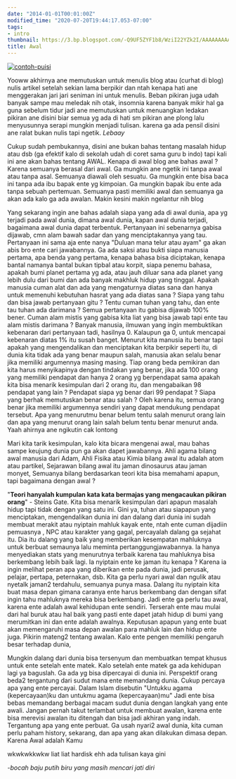 ```yaml
---
date: "2014-01-01T00:01:00Z"
modified_time: "2020-07-20T19:44:17.053-07:00"
tags:
- intro
thumbnail: https://3.bp.blogspot.com/-Q9UF5ZYF1b8/WziI22YZk2I/AAAAAAAAAgs/mKuPPcdt2X465tD2WjMr0GKkiX_PiemKwCLcBGAs/s72-c/splitting_the_atom_by_voolvif-d92nvan.png
title: Awal
---
```


[![contoh-puisi](https://3.bp.blogspot.com/-Q9UF5ZYF1b8/WziI22YZk2I/AAAAAAAAAgs/mKuPPcdt2X465tD2WjMr0GKkiX_PiemKwCLcBGAs/s320/splitting_the_atom_by_voolvif-d92nvan.png)](https://3.bp.blogspot.com/-Q9UF5ZYF1b8/WziI22YZk2I/AAAAAAAAAgs/mKuPPcdt2X465tD2WjMr0GKkiX_PiemKwCLcBGAs/s1600/splitting_the_atom_by_voolvif-d92nvan.png)

  

  

Yooww akhirnya ane memutuskan untuk menulis blog atau (curhat di blog) nulis artikel setelah sekian lama berpikir dan ntah kenapa hati ane menggerakan jari jari seniman ini untuk menulis. Beban pikiran juga udah banyak sampe mau meledak nih otak, insomnia karena banyak mikir hal ga guna sebelum tidur jadi ane memutuskan untuk menuangkan ledakan pikiran ane disini biar semua yg ada di hati sm pikiran ane plong lalu menyusunnya serapi mungkin menjadi tulisan. karena ga ada pensil disini ane ralat bukan nulis tapi ngetik. _Lebaay_

  

Cukup sudah pembukannya, disini ane bukan bahas tentang masalah hidup atau dsb (ga efektif kalo di sekolah udah di coret sama guru b indo) tapi kali ini ane akan bahas tentang AWAL. Kenapa di awal blog ane bahas awal ? Karena semuanya berasal dari awal. Ga mungkin ane ngetik ini tanpa awal atau tanpa asal. Semuanya diawali oleh sesuatu. Ga mungkin ente bisa baca ini tanpa ada ibu bapak ente yg kimpoian. Ga mungkin bapak ibu ente ada tanpa sebuah pertemuan. Semuanya pasti memiliki awal dan semuanya ga akan ada kalo ga ada awalan. Makin kesini makin ngelantur nih blog

  

Yang sekarang ingin ane bahas adalah siapa yang ada di awal dunia, apa yg terjadi pada awal dunia, dimana awal dunia, kapan awal dunia terjadi, bagaimana awal dunia dapat terbentuk. Pertanyaan ini sebenarnya gabisa dijawab, cmn alam bawah sadar dan yang menciptakannya yang tau. Pertanyaan ini sama aja ente nanya "Duluan mana telur atau ayam" ga akan abis bro ente cari jawabannya. Ga ada saksi atau bukti siapa manusia pertama, apa benda yang pertama, kenapa bahasa bisa diciptakan, kenapa bantal namanya bantal bukan tipbal atau korpit, siapa penemu bahasa, apakah bumi planet pertama yg ada, atau jauh diluar sana ada planet yang lebih dulu dari bumi dan ada banyak makhluk hidup yang tinggal. Apakah manusia cuman alat dan ada yang mengaturnya diatas sana dan hanya untuk memenuhi kebutuhan hasrat yang ada diatas sana ? Siapa yang tahu dan bisa jawab pertanyaan gitu ? Tentu cuman tuhan yang tahu, dan ente tau tuhan ada darimana ? Semua pertanyaan itu gabisa dijawab 100% bener. Cuman alam mistis yang gabisa kita liat yang bisa jawab tapi ente tau alam mistis darimana ? Banyak manusia, ilmuwan yang ingin membuktikan kebenaran dari pertanyaan tadi, hasilnya 0. Kalaupun ga 0, untuk mencapai kebenaran diatas 1% itu susah banget. Menurut kita manusia itu benar tapi apakah yang mengendalikan dan menciptakan kita berpikir seperti itu, di dunia kita tidak ada yang benar maupun salah, manusia akan selalu benar jika memiliki argumennya masing masing. Tiap orang beda pemikiran dan kita harus menyikapinya dengan tindakan yang benar, jika ada 100 orang yang memiliki pendapat dan hanya 2 orang yg berpendapat sama apakah kita bisa menarik kesimpulan dari 2 orang itu, dan mengabaikan 98 pendapat yang lain ? Pendapat siapa yg benar dari 99 pendapat ? Siapa yang berhak memutuskan benar atau salah ? Oleh karena itu, semua orang benar jika memiliki argumennya sendiri yang dapat mendukung pendapat tersebut. Apa yang menurutmu benar belum tentu salah menurut orang lain dan apa yang menurut orang lain salah belum tentu benar menurut anda. Yaah ahirnya ane ngikutin cak lontong

  

Mari kita tarik kesimpulan, kalo kita bicara mengenai awal, mau bahas sampe keujung dunia pun ga akan dapet jawabannya. Ahli agama bilang awal manusia dari Adam, Ahli Fisika atau Kimia bilang awal itu adalah atom atau partikel, Sejarawan bilang awal itu jaman dinosaurus atau jaman monyet, Semuanya bilang berdasarkan teori kita bisa memahami apapun, tapi bagaimana dengan awal ?

  

"**Teori hanyalah kumpulan kata kata bermajas yang mengacaukan pikiran orang**" - Steins Gate. Kita bisa menarik kesimpulan dari apapun masalah hidup tapi tidak dengan yang satu ini. Gini ya, tuhan atau siapapun yang menciptakan, mengendalikan dunia ini dan dalang dari dunia ini sudah membuat merakit atau nyiptain mahluk kayak ente, ntah ente cuman dijadiin pemuasnya , NPC atau karakter yang gagal, percayalah dalang ga sejahat itu. Dia itu dalang yang baik yang memberikan kesempatan mahluknya untuk berbuat semaunya lalu meminta pertanggungjawabannya. Ia hanya menyediakan stats yang menurutnya terbaik karena tau mahluknya bisa berkembang lebih baik lagi. Ia nyiptain ente ke jaman itu kenapa ? Karena ia ingin melihat peran apa yang diberikan ente pada dunia, jadi perusak, pelajar, pertapa, peternakan, dsb. Kita ga perlu nyari awal dan ngulik atau nyetalk jaman2 terdahulu, semuanya punya masa. Dalang itu nyiptain kita buat masa depan gimana caranya ente harus berkembang dan dengan sifat ingin tahu mahluknya mereka bisa berkembang. Jadi ente ga perlu tau awal, karena ente adalah awal kehidupan ente sendiri. Terserah ente mau mulai dari hal buruk atau hal baik yang pasti ente dapet jatah hidup di bumi yang merumitkan ini dan ente adalah awalnya. Keputusan apapun yang ente buat akan memengaruhi masa depan awalan para mahluk lain dan hidup ente juga. Pikirin mateng2 tentang awalan. Kalo ente pengen memiliki pengaruh besar terhadap dunia,

  

Mungkin dalang dari dunia bisa tersenyum dan membuatkan tempat khusus untuk ente setelah ente matek. Kalo setelah ente matek ga ada kehidupan lagi ya baguslah. Ga ada yg bisa dipercayai di dunia ini. Perspektif orang beda2 tergantung dari sudut mana ente memandang dunia. Cukup percaya apa yang ente percayai. Dalam Islam disebutin "Untukku agama (kepercayaan)ku dan untukmu agama (kepercayaan)mu" Jadi ente bisa bebas memandang berbagai macam sudut dunia dengan langkah yang ente awali. Jangan pernah takut terlambat untuk membuat awalan, karena ente bisa merevisi awalan itu ditengah dan bisa jadi akhiran yang indah. Tergantung apa yang ente perbuat. Ga usah nyari2 awal dunia, kita cuman perlu paham history, sekarang, dan apa yang akan dilakukan dimasa depan. Karena Awal adalah Kamu

  

wkwkwkkwkw liat liat hardisk ehh ada tulisan kaya gini

\-_bocah baju putih biru yang masih mencari jati diri_